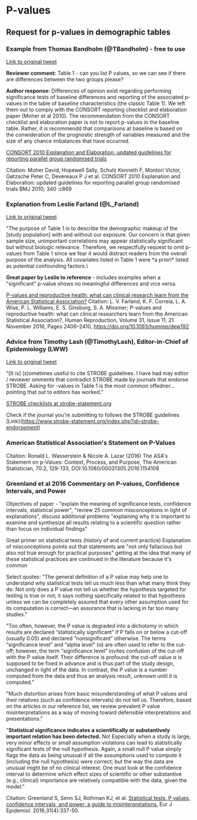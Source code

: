 # P-values

## Request for p-values in demographic tables


### Example from Thomas Bandholm (@TBandholm) - free to use
[Link to original tweet](https://twitter.com/TBandholm/status/1096038676533071872) 

<p>

**Reviewer comment:** Table 1 - can you list P values, so we can see if there are differences between the two groups please? 
<p>
  
**Author response:** Differences of opinion exist regarding performing significance tests of
baseline differences and reporting of the associated p-values in the table of baseline characteristics
(the classic Table 1). We left them out to comply with the CONSORT reporting checklist and elaboration paper (Moher et al 2010).
The recommendation from the CONSORT checklist and elaboration paper is not to report p-values in the baseline table.
Rather, it is recommendd that comparisons at baseline is based on the conwideration of the prognostic strength of variables 
measured and the size of any chance imbalances
that have occurred. 
<p>
  
[CONSORT 2010 Explanation and Elaboration: updated guidelines for reporting parallel group randomised trials](https://www.bmj.com/content/340/bmj.c869) 

Citation: Moher David, Hopewell Sally, Schulz Kenneth F, Montori Victor, Gøtzsche Peter C, Devereaux P J et al. CONSORT 2010 Explanation and Elaboration: updated guidelines for reporting parallel group randomised trials BMJ 2010; 340 :c869

### Explanation from Leslie Farland (@L_Farland)
[Link to original tweet](https://twitter.com/l_farland/status/1064635004393648129)

<p>
"The purpose of Table 1 is to describe the demographic makeup of the [study population] with and without our exposure. Our concern is that given sample size, 
unimportant correlations may appear statistically significant but without biologic relevance. 
Therefore, we respectfully request to omit p-values from Table 1 since we fear it would distract readers
from the overall purpose of the analysis. All covariates listed in Table 1 were *a priori* listed as potential confounding factors.\

**Great paper by Leslie to reference** - includes examples when a "significant" p-value shows no meaningful differences and vice versa. 

[P-values and reproductive health: what can clinical research learn from the American Statistical Association?](https://academic.oup.com/humrep/article/31/11/2406/2274306)
Citation: L. V. Farland, K. F. Correia, L. A. Wise, P. L. Williams, E. S. Ginsburg, S. A. Missmer; P-values and reproductive health: what can clinical researchers learn from the American Statistical Association?, Human Reproduction, Volume 31, Issue 11, 21 November 2016, Pages 2406–2410, https://doi.org/10.1093/humrep/dew192

### Advice from Timothy Lash (@TimothyLash), Editor-in-Chief of Epidemiology (LWW)
[Link to original tweet](https://twitter.com/TimothyLash/status/1068569433487155201)<p>
  
"[It is] (s)ometimes useful to cite STROBE guidelines. I have had may editor / reviewer omments
that contradict STROBE made by journals that endorse STROBE. Asking for -values in Table 1 is the most common offedner...
pointing that out to editors has worked."
<p>
  
[STROBE checklists at strobe-statement.org](https://www.strobe-statement.org/index.php?id=available-checklists)

Check if the journal you're submitting to follows the STROBE guidelines [Link}(https://www.strobe-statement.org/index.php?id=strobe-endorsement)

### American Statistical Association's Statement on P-Values

Citation:  Ronald L. Wasserstein & Nicole A. Lazar (2016) The ASA's Statement on p-Values: Context, Process, and Purpose, The American Statistician, 70:2, 129-133, DOI:10.1080/00031305.2016.1154108

### Greenland et al 2016 Commentary on P-values, Confidence Intervals, and Power
Objectives of paper -  "explain the meaning of significance tests, confidence intervals, statistical power", "review 25 common misconceptions in light of explanations", discuss additional problems "explaining why it is important to examine and synthesize all results relating to a scientific question rather than focus on individual findings"

Great primer on statistical tests (history of and current practice)
Explanation of misconceptions points out that statements are "not only fallacious but also not true enough for practical purposes" getting at the idea that many of these statistical practices are continued in the literature because it's common

Select quotes:
"The general definition of a P value may help one to understand why statistical tests tell us much less than what many think they do: Not only does a P value not tell us whether the hypothesis targeted for testing is true or not; it says nothing specifically related to that hypothesis unless we can be completely assured that every other assumption used for its computation is correct—an assurance that is lacking in far too many studies."

"Too often, however, the P value is degraded into a dichotomy in which results are declared “statistically significant” if P falls on or below a cut-off (usually 0.05) and declared “nonsignificant” otherwise. The terms “significance level” and “alpha level” (α) are often used to refer to the cut-off; however, the term “significance level” invites confusion of the cut-off with the P value itself. Their difference is profound: the cut-off value α is supposed to be fixed in advance and is thus part of the study design, unchanged in light of the data. In contrast, the P value is a number computed from the data and thus an analysis result, unknown until it is computed."

"Much distortion arises from basic misunderstanding of what P values and their relatives (such as confidence intervals) do not tell us. Therefore, based on the articles in our reference list, we review prevalent P value misinterpretations as a way of moving toward defensible interpretations and presentations."

"**Statistical significance indicates a scientifically or substantively important relation has been detected.** No! Especially when a study is large, very minor effects or small assumption violations can lead to statistically significant tests of the null hypothesis. Again, a small null P value simply flags the data as being unusual if all the assumptions used to compute it (including the null hypothesis) were correct; but the way the data are unusual might be of no clinical interest. One must look at the confidence interval to determine which effect sizes of scientific or other substantive (e.g., clinical) importance are relatively compatible with the data, given the model."


Citation: Greenland S, Senn SJ, Rothman KJ, et al. [Statistical tests, P values, confidence intervals, and power: a guide to misinterpretations.](https://www.ncbi.nlm.nih.gov/pmc/articles/PMC4877414/) Eur J Epidemiol. 2016;31(4):337-50.



### 
